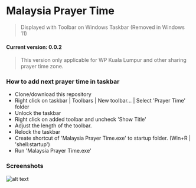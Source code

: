 # Malaysia Prayer Time
> Displayed with Toolbar on Windows Taskbar (Removed in Windows 11)
#### Current version: 0.0.2
> This version only applicable for WP Kuala Lumpur and other sharing prayer time zone.
####
### How to add next prayer time in taskbar
- Clone/download this repository
- Right click on taskbar | Toolbars | New toolbar... | Select 'Prayer Time' folder
- Unlock the taskbar
- Right click on added toolbar and uncheck 'Show Title'
- Adjust the length of the toolbar.
- Relock the taskbar
- Create shortcut of 'Malaysia Prayer Time.exe' to startup folder. (Win+R | 'shell:startup')
- Run 'Malaysia Prayer Time.exe'

### Screenshots
![alt text](https://storage.googleapis.com/covaid-eeum.appspot.com/2021-04-29%2023_13_35-.png)
